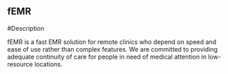 ## fEMR

#Description

fEMR is a fast EMR solution for remote clinics who depend on speed and ease of use rather than complex features. We are committed to providing adequate continuity of care for people in need of medical attention in low-resource locations.
